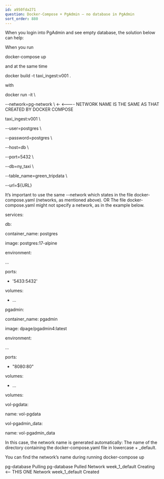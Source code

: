 ```yaml
---
id: a950fda271
question: Docker-Compose + PgAdmin – no database in PgAdmin
sort_order: 880
---
```


When you login into PgAdmin and see empty database, the solution below can help:

When you run

docker-compose up

and at the same time

docker build -t taxi_ingest:v001 .

with

docker run -it \

--network=pg-network \ ← <---- NETWORK NAME IS THE SAME AS THAT CREATED BY DOCKER COMPOSE

taxi_ingest:v001 \

--user=postgres \

--password=postgres \

--host=db \

--port=5432 \

--db=ny_taxi \

--table_name=green_tripdata \

--url=${URL}

It’s important to use the same --network which states in the file docker-compose.yaml (networks, as mentioned above).  OR The file docker-compose.yaml might not specify a network, as in the example below.

services:

db:

container_name: postgres

image: postgres:17-alpine

environment:

…

ports:

- '5433:5432'

volumes:

- …

pgadmin:

container_name: pgadmin

image: dpage/pgadmin4:latest

environment:

…

ports:

- "8080:80"

volumes:

- …

volumes:

vol-pgdata:

name: vol-pgdata

vol-pgadmin_data:

name: vol-pgadmin_data

In this case, the network name is generated automatically: The name of the directory containing the docker-compose.yaml file in lowercase + _default.

You can find the network’s name during running docker-compose up

pg-database Pulling pg-database Pulled Network week_1_default  Creating <-- THIS ONE Network week_1_default  Created

